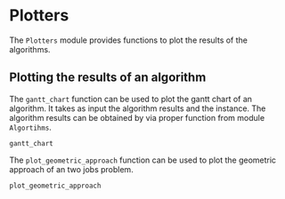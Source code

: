 # Plotters

The `Plotters` module provides functions to plot the results of the algorithms.

## Plotting the results of an algorithm

The `gantt_chart` function can be used to plot the gantt chart of an algorithm. It takes as input the algorithm results and the instance. The algorithm results can be obtained by via proper function from module `Algortihms`.

```@docs
gantt_chart
```

The `plot_geometric_approach` function can be used to plot the geometric approach of an two jobs problem.
```@docs
plot_geometric_approach
```